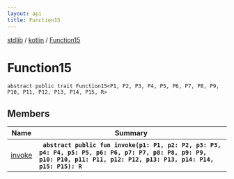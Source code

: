 ```yaml
---
layout: api
title: Function15
---
```

[stdlib](../../index.md) / [kotlin](../index.md) / [Function15](index.md)

# Function15

```
abstract public trait Function15<P1, P2, P3, P4, P5, P6, P7, P8, P9, P10, P11, P12, P13, P14, P15, R> 
```

## Members

| Name | Summary |
|------|---------|
|[invoke](invoke.md)|&nbsp;&nbsp;**`abstract public fun invoke(p1: P1, p2: P2, p3: P3, p4: P4, p5: P5, p6: P6, p7: P7, p8: P8, p9: P9, p10: P10, p11: P11, p12: P12, p13: P13, p14: P14, p15: P15): R`**<br>|
